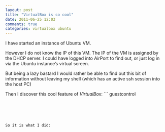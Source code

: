 ```yaml
---
layout: post
title: "VirtualBox is so cool"
date: 2011-06-25 12:03
comments: true
categories: virtualbox ubuntu
---
```



I have started an instance of Ubuntu VM. 




However I do not know the IP of this VM. The IP of the VM is assigned by the DHCP server. I could have logged into AirPort to find out, or just log in via the Ubuntu instance’s virtual screen. 




But being a lazy bastard I would rather be able to find out this bit of information without leaving my shell (which has an active ssh session into the host PC)




Then I discover this cool feature of _VirtualBox_: ```
guestcontrol
```





So it is what I did:


